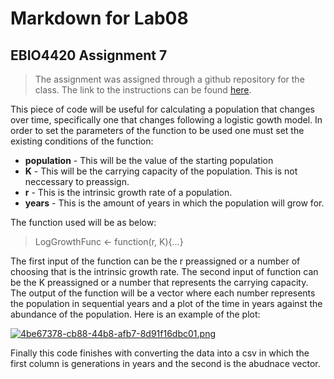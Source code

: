 # Markdown for Lab08
## EBIO4420 Assignment 7
> The assignment was assigned through a github repository for the class. The link to the instructions can be found [here](https://github.com/flaxmans/CompBio_on_git/blob/main/Labs/Lab08/Lab08_documentation_and_metadata.md).

This piece of code will be useful for calculating a population that changes over time, specifically one that changes following a logistic gowth model.
In order to set the parameters of the function to be used one must set the existing conditions of the function:
* **population** - This will be the value of the starting population
* **K** - This will be the carrying capacity of the population. This is not neccessary to preassign.
* **r** - This is the intrinsic growth rate of a population.
* **years** - This is the amount of years in which the population will grow for.

The function used will be as below:
> LogGrowthFunc <- function(r, K){...}

The first input of the function can be the r preassigned or a number of choosing that is the intrinsic growth rate. The second input of function can be the K preassigned or a number that represents the carrying capacity.
The output of the function will be a vector where each number represents the population in sequential years and a plot of the time in years against the abundance of the population.
Here is an example of the plot:

[![4be67378-cb88-44b8-afb7-8d91f16dbc01.png](https://i.postimg.cc/66c3mxZg/4be67378-cb88-44b8-afb7-8d91f16dbc01.png)](https://postimg.cc/fk3DVFBf)

Finally this code finishes with converting the data into a csv in which the first column is generations in years and the second is the abudnace vector.

